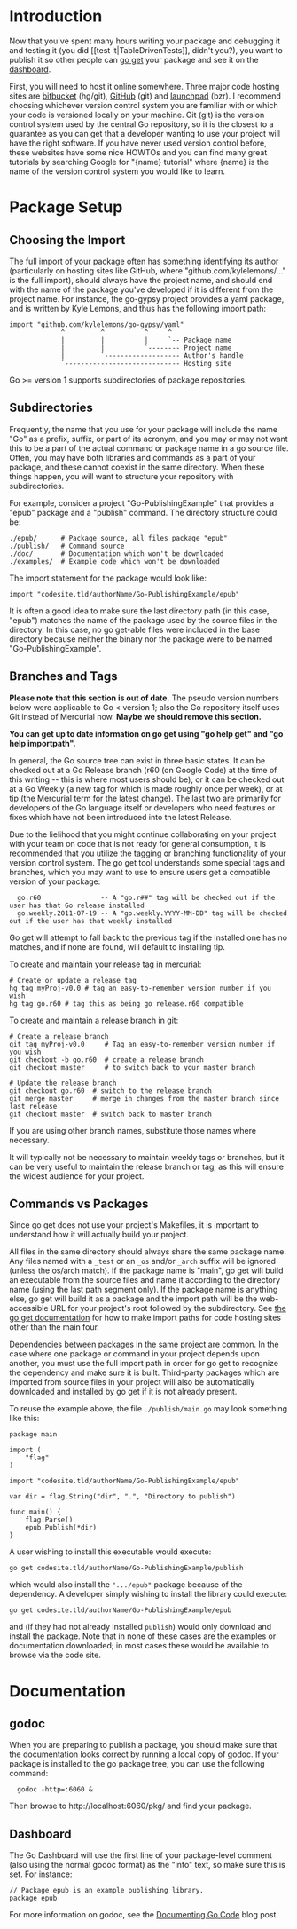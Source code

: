 # Introduction
Now that you've spent many hours writing your package and debugging it and testing it (you did [[test it|TableDrivenTests]], didn't you?), you want to publish it so other people can [go get](http://golang.org/cmd/go/) your package and see it on the [dashboard](https://godoc.org/).

First, you will need to host it online somewhere.  Three major code hosting sites are [bitbucket](http://bitbucket.org/) (hg/git), [GitHub](http://github.com/) (git) and [launchpad](http://launchpad.net) (bzr).  I recommend choosing whichever version control system you are familiar with or which your code is versioned locally on your machine.  Git (git) is the version control system used by the central Go repository, so it is the closest to a guarantee as you can get that a developer wanting to use your project will have the right software. If you have never used version control before, these websites have some nice HOWTOs and you can find many great tutorials by searching Google for "{name} tutorial" where {name} is the name of the version control system you would like to learn.

# Package Setup
## Choosing the Import
The full import of your package often has something identifying its author (particularly on hosting sites like GitHub, where "github.com/kylelemons/..." is the full import), should always have the project name, and should end with the name of the package you've developed if it is different from the project name.  For instance, the go-gypsy project provides a yaml package, and is written by Kyle Lemons, and thus has the following import path:
```
import "github.com/kylelemons/go-gypsy/yaml"
             ^         ^          ^     ^
             |         |          |     `-- Package name
             |         |          `-------- Project name
             |         `------------------- Author's handle
             `----------------------------- Hosting site
```

Go >= version 1 supports subdirectories of package repositories.

## Subdirectories

Frequently, the name that you use for your package will include the name "Go" as a prefix, suffix, or part of its acronym, and you may or may not want this to be a part of the actual command or package name in a go source file.  Often, you may have both libraries and commands as a part of your package, and these cannot coexist in the same directory.  When these things happen, you will want to structure your repository with subdirectories.

For example, consider a project "Go-PublishingExample" that provides a "epub" package and a "publish" command.  The directory structure could be:
```
./epub/      # Package source, all files package "epub"
./publish/   # Command source
./doc/       # Documentation which won't be downloaded
./examples/  # Example code which won't be downloaded
```

The import statement for the package would look like:
```
import "codesite.tld/authorName/Go-PublishingExample/epub"
```

It is often a good idea to make sure the last directory path (in this case, "epub") matches the name of the package used by the source files in the directory.  In this case, no go get-able files were included in the base directory because neither the binary nor the package were to be named "Go-PublishingExample".

## Branches and Tags

**Please note that this section is out of date.** The pseudo version numbers below were applicable to Go < version 1; also the Go repository itself uses Git instead of Mercurial now. **Maybe we should remove this section.**

**You can get up to date information on go get using "go help get" and "go help importpath".**

In general, the Go source tree can exist in three basic states.  It can be checked out at a Go Release branch (r60 (on Google Code) at the time of this writing -- this is where most users should be), or it can be checked out at a Go Weekly (a new tag for which is made roughly once per week), or at tip (the Mercurial term for the latest change).  The last two are primarily for developers of the Go language itself or developers who need features or fixes which have not been introduced into the latest Release.

Due to the lielihood that you might continue collaborating on your project with your team on code that is not ready for general consumption, it is recommended that you utilize the tagging or branching functionality of your version control system.  The go get tool understands some special tags and branches, which you may want to use to ensure users get a compatible version of your package:
```
  go.r60               -- A "go.r##" tag will be checked out if the user has that Go release installed
  go.weekly.2011-07-19 -- A "go.weekly.YYYY-MM-DD" tag will be checked out if the user has that weekly installed
```

Go get will attempt to fall back to the previous tag if the installed one has no matches, and if none are found, will default to installing tip.

To create and maintain your release tag in mercurial:
```
# Create or update a release tag
hg tag myProj-v0.0 # tag an easy-to-remember version number if you wish
hg tag go.r60 # tag this as being go release.r60 compatible
```

To create and maintain a release branch in git:
```
# Create a release branch
git tag myProj-v0.0     # Tag an easy-to-remember version number if you wish
git checkout -b go.r60  # create a release branch
git checkout master     # to switch back to your master branch

# Update the release branch
git checkout go.r60  # switch to the release branch
git merge master     # merge in changes from the master branch since last release
git checkout master  # switch back to master branch
```
If you are using other branch names, substitute those names where necessary.

It will typically not be necessary to maintain weekly tags or branches, but it can be very useful to maintain the release branch or tag, as this will ensure the widest audience for your project.

## Commands vs Packages
Since go get does not use your project's Makefiles, it is important to understand how it will actually build your project.

All files in the same directory should always share the same package name.  Any files named with a ` _test ` or an ` _os ` and/or ` _arch ` suffix will be ignored (unless the os/arch match).  If the package name is "main", go get will build an executable from the source files and name it according to the directory name (using the last path segment only).  If the package name is anything else, go get will build it as a package and the import path will be the web-accessible URL for your project's root followed by the subdirectory.  See [the go get documentation](http://golang.org/cmd/go/#hdr-Download_and_install_packages_and_dependencies) for how to make import paths for code hosting sites other than the main four.

Dependencies between packages in the same project are common.  In the case where one package or command in your project depends upon another, you must use the full import path in order for go get to recognize the dependency and make sure it is built.  Third-party packages which are imported from source files in your project will also be automatically downloaded and installed by go get if it is not already present.

To reuse the example above, the file ` ./publish/main.go ` may look something like this:
```
package main

import (
	"flag"
)

import "codesite.tld/authorName/Go-PublishingExample/epub"

var dir = flag.String("dir", ".", "Directory to publish")

func main() {
	flag.Parse()
	epub.Publish(*dir)
}
```

A user wishing to install this executable would execute:
```
go get codesite.tld/authorName/Go-PublishingExample/publish
```
which would also install the ` ".../epub" ` package because of the dependency.  A developer simply wishing to install the library could execute:
```
go get codesite.tld/authorName/Go-PublishingExample/epub
```
and (if they had not already installed ` publish `) would only download and install the package.  Note that in none of these cases are the examples or documentation downloaded; in most cases these would be available to browse via the code site.

# Documentation
## godoc
When you are preparing to publish a package, you should make sure that the documentation looks correct by running a local copy of godoc.  If your package is installed to the go package tree, you can use the following command:
```
  godoc -http=:6060 &
```

Then browse to http://localhost:6060/pkg/ and find your package.

## Dashboard
The Go Dashboard will use the first line of your package-level comment (also using the normal godoc format) as the "info" text, so make sure this is set.  For instance:

```
// Package epub is an example publishing library.
package epub
```

For more information on godoc, see the [Documenting Go Code](http://blog.golang.org/2011/03/godoc-documenting-go-code.html) blog post.